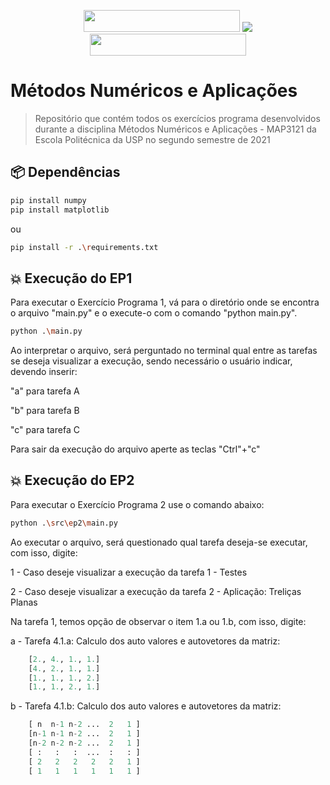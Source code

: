 
<p align="center">
  <img src="https://forthebadge.com/images/badges/built-with-resentment.svg" width="250px" height="35px"/>
  <img src="https://forthebadge.com/images/badges/made-with-python.svg"/>
  <img src="https://forthebadge.com/images/badges/works-on-my-machine.svg" width="250px" height="35px"/>
</p>

# Métodos Numéricos e Aplicações

> Repositório que contém todos os exercícios programa desenvolvidos durante a disciplina Métodos Numéricos e Aplicações - MAP3121 da Escola Politécnica da USP no segundo semestre de 2021

## 📦 Dependências

```bash
pip install numpy
pip install matplotlib
```
ou 
```bash
pip install -r .\requirements.txt
```
## 💥 Execução do EP1

Para executar o Exercício Programa 1, vá para o diretório  onde se encontra o arquivo "main.py" e o execute-o com o comando "python main.py".
```bash
python .\main.py
```

Ao interpretar o arquivo, será perguntado no terminal qual entre as tarefas se deseja visualizar a execução, sendo necessário o usuário indicar, devendo inserir:

"a" para tarefa A

"b" para tarefa B

"c" para tarefa C

Para sair da execução do arquivo aperte as teclas "Ctrl"+"c"

## 💥 Execução do EP2

Para executar o Exercício Programa 2 use o comando abaixo:

```bash
python .\src\ep2\main.py
```

Ao executar o arquivo, será questionado qual tarefa deseja-se executar, com isso, digite:

  1 - Caso deseje visualizar a execução da tarefa 1 - Testes

  2 - Caso deseje visualizar a execução da tarefa 2 - Aplicação: Treliças Planas

Na tarefa 1, temos opção de observar o item 1.a ou 1.b, com isso, digite:

  a - Tarefa 4.1.a: Calculo dos auto valores e autovetores da matriz: 

```python
    [2., 4., 1., 1.]
    [4., 2., 1., 1.]
    [1., 1., 1., 2.]
    [1., 1., 2., 1.]
```

b - Tarefa 4.1.b: Calculo dos auto valores e autovetores da matriz:

```python
    [ n  n-1 n-2 ...  2   1 ]
    [n-1 n-1 n-2 ...  2   1 ]
    [n-2 n-2 n-2 ...  2   1 ]
    [ :   :   :  ...  :   : ]
    [ 2   2   2   2   2   1 ]
    [ 1   1   1   1   1   1 ]
```
